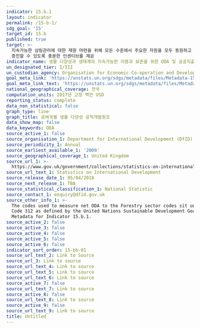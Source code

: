 ```yaml
---
indicator: 15.b.1
layout: indicator
permalink: /15-b-1/
sdg_goal: '15'
target_id: 15.b
published: true
target: >-
  지속가능한 삼림관리에 대한 재원 마련을 위해 모든 수준에서 주요한 자원을 모두 동원하고 개발도상국이 보존 및 재식림 등을 위한 삼림 관리를
  증진할 수 있도록 충분한 인센티브를 제공
indicator_name: 생물 다양성과 생태계의 지속가능한 이용과 보존을 위한 ODA 및 공공지출
un_designated_tier: I/III
un_custodian_agency: Organisation for Economic Co-operation and Development (OECD)
goal_meta_link: 'https://unstats.un.org/sdgs/metadata/files/Metadata-15-0b-01.pdf'
goal_meta_link_text: 'https://unstats.un.org/sdgs/metadata/files/Metadata-15-0b-01.pdf'
national_geographical_coverage: 전국
computation_units: 2017년 고정 백만 USD
reporting_status: complete
data_non_statistical: false
graph_type: line
graph_title: 공여국별 생물 다양성 공적개발원조
data_show_map: false
data_keywords: ODA
source_active_1: false
source_organisation_1: Department for International Development (DfID)
source_periodicity_1: Annual
source_earliest_available_1: '2009'
source_geographical_coverage_1: United Kingdom
source_url_1: >-
  https://www.gov.uk/government/collections/statistics-on-international-development
source_url_text_1: Statistics on International Development
source_release_date_1: 05/04/2018
source_next_release_1: TBA
source_statistical_classification_1: National Statistic
source_contact_1: enquiry@dfid.gov.uk
source_other_info_1: >-
  The codes used to measure net ODA to the Forestry sector codes sit under DAC 5
  Code 312 as defined by the United Nations Sustainable Development Goal
  Metadata for Indicator 15.b.1.
source_active_2: false
source_active_3: false
source_active_4: false
source_active_5: false
source_active_6: false
indicator_sort_order: 15-bb-01
source_url_text_2: Link to Source
source_url_3: Link to source
source_url_text_4: Link to source
source_url_text_5: Link to source
source_url_text_6: Link to source
source_active_7: false
source_url_text_7: Link to source
source_active_8: false
source_url_text_8: Link to source
source_active_9: false
source_url_text_9: Link to source
title: Untitled
---
```

